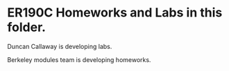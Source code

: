 # ER190C Homeworks and Labs in this folder.

Duncan Callaway is developing labs.

Berkeley modules team is developing homeworks.

